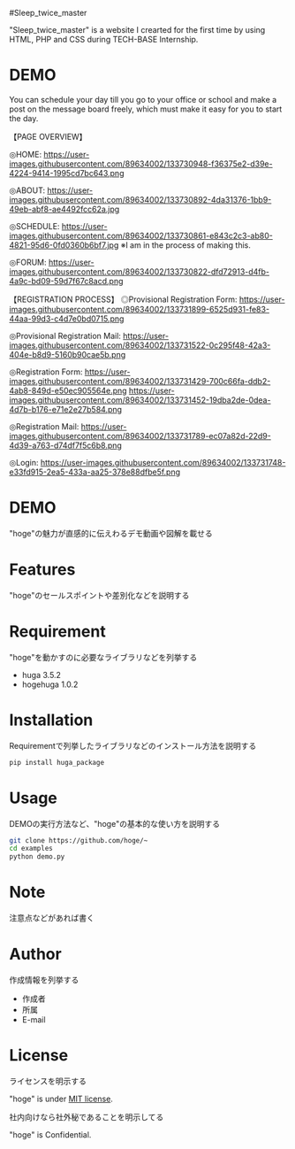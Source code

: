 #Sleep_twice_master

"Sleep_twice_master" is a website I crearted for the first time by using HTML, PHP and CSS during TECH-BASE Internship.

# DEMO

You can schedule your day till you go to your office or school and make a post on the message board freely, which must make it easy for you to start the day.

【PAGE OVERVIEW】

◎HOME: 
https://user-images.githubusercontent.com/89634002/133730948-f36375e2-d39e-4224-9414-1995cd7bc643.png

◎ABOUT: 
https://user-images.githubusercontent.com/89634002/133730892-4da31376-1bb9-49eb-abf8-ae4492fcc62a.jpg

◎SCHEDULE: 
https://user-images.githubusercontent.com/89634002/133730861-e843c2c3-ab80-4821-95d6-0fd0360b6bf7.jpg 
※I am in the process of making this.

◎FORUM: 
https://user-images.githubusercontent.com/89634002/133730822-dfd72913-d4fb-4a9c-bd09-59d7f67c8acd.png

【REGISTRATION PROCESS】
◎Provisional Registration Form: 
  https://user-images.githubusercontent.com/89634002/133731899-6525d931-fe83-44aa-99d3-c4d7e0bd0715.png

◎Provisional Registration Mail:
  https://user-images.githubusercontent.com/89634002/133731522-0c295f48-42a3-404e-b8d9-5160b90cae5b.png

◎Registration Form:
  https://user-images.githubusercontent.com/89634002/133731429-700c66fa-ddb2-4ab8-849d-e50ec905564e.png
  https://user-images.githubusercontent.com/89634002/133731452-19dba2de-0dea-4d7b-b176-e71e2e27b584.png

◎Registration Mail:
  https://user-images.githubusercontent.com/89634002/133731789-ec07a82d-22d9-4d39-a763-d74df7f5c6b8.png

◎Login: 
  https://user-images.githubusercontent.com/89634002/133731748-e33fd915-2ea5-433a-aa25-378e88dfbe5f.png

# DEMO
 
"hoge"の魅力が直感的に伝えわるデモ動画や図解を載せる
 
# Features
 
"hoge"のセールスポイントや差別化などを説明する
 
# Requirement
 
"hoge"を動かすのに必要なライブラリなどを列挙する
 
* huga 3.5.2
* hogehuga 1.0.2
 
# Installation
 
Requirementで列挙したライブラリなどのインストール方法を説明する
 
```bash
pip install huga_package
```
 
# Usage
 
DEMOの実行方法など、"hoge"の基本的な使い方を説明する
 
```bash
git clone https://github.com/hoge/~
cd examples
python demo.py
```
 
# Note
 
注意点などがあれば書く
 
# Author
 
作成情報を列挙する
 
* 作成者
* 所属
* E-mail
 
# License
ライセンスを明示する
 
"hoge" is under [MIT license](https://en.wikipedia.org/wiki/MIT_License).
 
社内向けなら社外秘であることを明示してる
 
"hoge" is Confidential.
